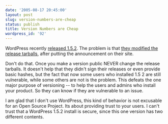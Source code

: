 ```yaml
---
date: '2005-08-17 20:45:00'
layout: post
slug: version-numbers-are-cheap
status: publish
title: Version Numbers are Cheap
wordpress_id: '92'
---
```



WordPress recently [released 1.5.2](http://wordpress.org/development/2005/08/one-five-two/).  The problem is that [they modified the release tarballs](http://blog.php-security.org/archives/7-guid.html#extended), after putting the announcement on their site.



Don't do that.  Once you make a version public NEVER change the release tarballs.  It doesn't help that they didn't sign their releases or even provide basic hashes, but the fact that now some users who installed 1.5 2 are still vulnerable, while some others are not is the problem.  This defeats the one major purpose of versioning -- to help the users and admins who install your product.  So they can know if they are vulnerable to an issue.



I am glad that I don't use WordPress, this kind of behavior is not excusable for an Open Source Project.  Its about providing trust to your users.  I can't trust that a WordPress 1.5.2 install is secure, since this one version has two different contents.

